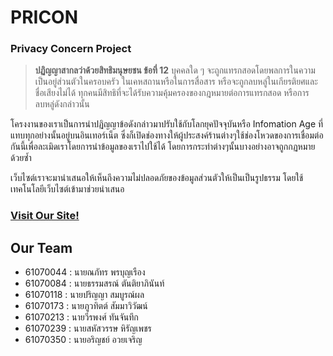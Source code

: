 # PRICON
### Privacy Concern Project

> __ปฏิญญาสากลว่าด้วยสิทธิมนุษยชน ข้อที่ 12__ บุคคลใด ๆ จะถูกแทรกสอดโดยพลการในความเป็นอยู่ส่วนตัวในครอบครัว ในเคหสถานหรือในการสื่อสาร หรือจะถูกลบหลู่ในเกียรติยศและชื่อเสียงไม่ได้ ทุกคนมีสิทธิที่จะได้รับความคุ้มครองของกฎหมายต่อการแทรกสอด หรือการลบหลู่ดังกล่าวนั้น

โครงงานของเราเป็นการนำปฏิญญาข้อดังกล่าวมาปรับใช้กับโลกยุคปัจจุบันหรือ Infomation Age ที่แทบทุกอย่างนั้นอยู่บนอินเทอร์เน็ต ซึ่งก็เปิดช่องทางให้ผู้ประสงค์ร้านต่างๆใช้ช่องโหวดของการเชื่อมต่อกันนี้เพื่อละเมิดเราโดยการนำข้อมูลของเราไปใช้ได้ โดยการกระทำต่างๆนั้นบางอย่างอาจถูกกฏหมายด้วยซ้ำ

เว็บไซต์เราจะมานำเสนอให้เห็นถึงความไม่ปลอดภัยของข้อมูลส่วนตัวให้เป็นเป็นรูปธรรม โดยใช้เทคโนโลยีเว็บไซต์เข้ามาช่วยนำเสนอ

### [Visit Our Site!](http://161.246.38.35/~it61070239/pricon/)

## Our Team
- 61070044 : นายณภัทร  พรบุญเรือง
- 61070084 : นายธรรมสรณ์ ตันติยาภินันท์
- 61070118 : นายปริญญา สมบูรณ์ผล
- 61070173 : นายภูวทิตต์ สัมมาวิวัฒน์
- 61070213 : นายวีรพงศ์ ทันจันทึก
- 61070239 : นายสหัสวรรษ หิรัญเพชร
- 61070350 : นายอริญชย์ อวยเจริญ

